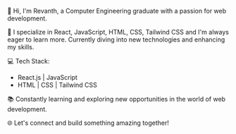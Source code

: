 👋 Hi, I'm Revanth, a Computer Engineering graduate with a passion for web development.

🚀 I specialize in React, JavaScript, HTML, CSS, Tailwind CSS and I'm always eager to learn more. Currently diving into new technologies and enhancing my skills.

💻 Tech Stack:
   - React.js | JavaScript
   - HTML | CSS | Tailwind CSS

📚 Constantly learning and exploring new opportunities in the world of web development.

🌐 Let's connect and build something amazing together!
